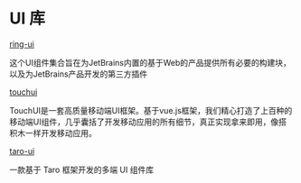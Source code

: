 # UI 库

[ring-ui](https://github.com/JetBrains/ring-ui)

这个UI组件集合旨在为JetBrains内置的基于Web的产品提供所有必要的构建块，以及为JetBrains产品开发的第三方插件

[touchui](https://github.com/uileader/touchui)

TouchUI是一套高质量移动端UI框架。基于vue.js框架，我们精心打造了上百种的移动端UI组件，几乎囊括了开发移动应用的所有细节，真正实现拿来即用，像搭积木一样开发移动应用。

[taro-ui](https://github.com/NervJS/taro-ui)

一款基于 Taro 框架开发的多端 UI 组件库
